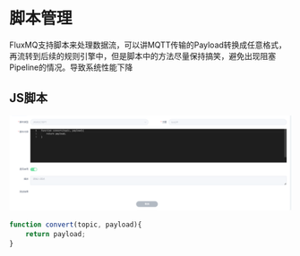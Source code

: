 
# 脚本管理

FluxMQ支持脚本来处理数据流，可以讲MQTT传输的Payload转换成任意格式，再流转到后续的规则引擎中，但是脚本中的方法尽量保持搞笑，避免出现阻塞Pipeline的情况。导致系统性能下降

## JS脚本
![img.png](../../assets/images/vs/imgscript.png)
```javascript
function convert(topic, payload){
    return payload;
}
```